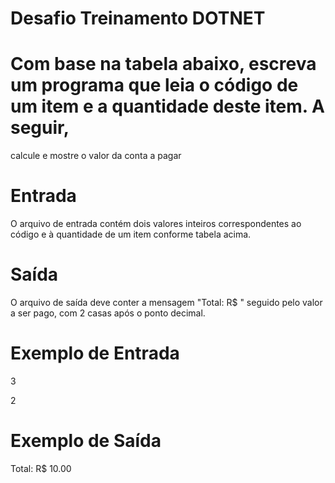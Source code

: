 # Desafio Treinamento DOTNET

# Com base na tabela abaixo, escreva um programa que leia o código de um item e a quantidade deste item. A seguir,
calcule e mostre o valor da conta a pagar


# Entrada
O arquivo de entrada contém dois valores inteiros correspondentes ao código e à quantidade de um item conforme tabela
acima.

# Saída
O arquivo de saída deve conter a mensagem "Total: R$ " seguido pelo valor a ser pago, com 2 casas após o ponto decimal.

# Exemplo de Entrada 
3 

2 
# Exemplo de Saída

Total: R$ 10.00
